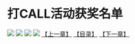 # 打CALL活动获奖名单
![](https://s1.baozimh.com/scomic/sanyanxiaotianlu-samanhua/0/524-wmpx/1.jpg)
![](https://s1.baozimh.com/scomic/sanyanxiaotianlu-samanhua/0/524-wmpx/2.jpg)
![](https://s1.baozimh.com/scomic/sanyanxiaotianlu-samanhua/0/524-wmpx/3.jpg)
![](https://s1.baozimh.com/scomic/sanyanxiaotianlu-samanhua/0/524-wmpx/4.jpg)
[【上一章】](./524.md)
[【目录】](./README.md)
[【下一章】](./526.md)
